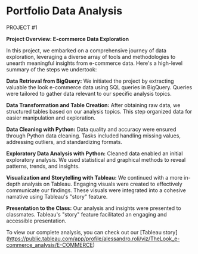 # Portfolio Data Analysis

PROJECT #1

**Project Overview: E-commerce Data Exploration**

In this project, we embarked on a comprehensive journey of data exploration, leveraging a diverse array of tools and methodologies to unearth meaningful insights from e-commerce data. Here's a high-level summary of the steps we undertook:

**Data Retrieval from BigQuery:**
We initiated the project by extracting valuable the look e-commerce data using SQL queries in BigQuery.
Queries were tailored to gather data relevant to our specific analysis topics.

**Data Transformation and Table Creation:**
After obtaining raw data, we structured tables based on our analysis topics.
This step organized data for easier manipulation and exploration.

**Data Cleaning with Python:**
Data quality and accuracy were ensured through Python data cleaning.
Tasks included handling missing values, addressing outliers, and standardizing formats.

**Exploratory Data Analysis with Python:**
Cleaned data enabled an initial exploratory analysis.
We used statistical and graphical methods to reveal patterns, trends, and insights.

**Visualization and Storytelling with Tableau:**
We continued with a more in-depth analysis on Tableau.
Engaging visuals were created to effectively communicate our findings.
These visuals were integrated into a cohesive narrative using Tableau's "story" feature.

**Presentation to the Class:**
Our analysis and insights were presented to classmates.
Tableau's "story" feature facilitated an engaging and accessible presentation.

To view our complete analysis, you can check out our [Tableau story] (https://public.tableau.com/app/profile/alessandro.roli/viz/TheLook_e-commerce_analysis/E-COMMERCE)
